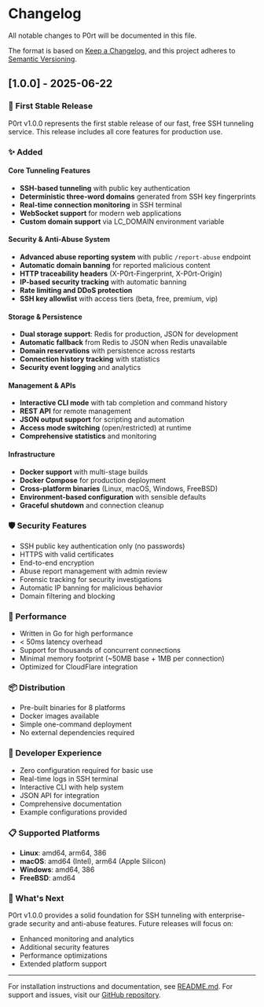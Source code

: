 # Changelog

All notable changes to P0rt will be documented in this file.

The format is based on [Keep a Changelog](https://keepachangelog.com/en/1.0.0/),
and this project adheres to [Semantic Versioning](https://semver.org/spec/v2.0.0.html).

## [1.0.0] - 2025-06-22

### 🎉 First Stable Release

P0rt v1.0.0 represents the first stable release of our fast, free SSH tunneling service. This release includes all core features for production use.

### ✨ Added

#### Core Tunneling Features
- **SSH-based tunneling** with public key authentication
- **Deterministic three-word domains** generated from SSH key fingerprints
- **Real-time connection monitoring** in SSH terminal
- **WebSocket support** for modern web applications
- **Custom domain support** via LC_DOMAIN environment variable

#### Security & Anti-Abuse System
- **Advanced abuse reporting system** with public `/report-abuse` endpoint
- **Automatic domain banning** for reported malicious content
- **HTTP traceability headers** (X-P0rt-Fingerprint, X-P0rt-Origin)
- **IP-based security tracking** with automatic banning
- **Rate limiting and DDoS protection**
- **SSH key allowlist** with access tiers (beta, free, premium, vip)

#### Storage & Persistence
- **Dual storage support**: Redis for production, JSON for development
- **Automatic fallback** from Redis to JSON when Redis unavailable
- **Domain reservations** with persistence across restarts
- **Connection history tracking** with statistics
- **Security event logging** and analytics

#### Management & APIs
- **Interactive CLI mode** with tab completion and command history
- **REST API** for remote management
- **JSON output support** for scripting and automation
- **Access mode switching** (open/restricted) at runtime
- **Comprehensive statistics** and monitoring

#### Infrastructure
- **Docker support** with multi-stage builds
- **Docker Compose** for production deployment
- **Cross-platform binaries** (Linux, macOS, Windows, FreeBSD)
- **Environment-based configuration** with sensible defaults
- **Graceful shutdown** and connection cleanup

### 🛡️ Security Features

- SSH public key authentication only (no passwords)
- HTTPS with valid certificates
- End-to-end encryption
- Abuse report management with admin review
- Forensic tracking for security investigations
- Automatic IP banning for malicious behavior
- Domain filtering and blocking

### 🚀 Performance

- Written in Go for high performance
- < 50ms latency overhead
- Support for thousands of concurrent connections
- Minimal memory footprint (~50MB base + 1MB per connection)
- Optimized for CloudFlare integration

### 📦 Distribution

- Pre-built binaries for 8 platforms
- Docker images available
- Simple one-command deployment
- No external dependencies required

### 🔧 Developer Experience

- Zero configuration required for basic use
- Real-time logs in SSH terminal
- Interactive CLI with help system
- JSON API for integration
- Comprehensive documentation
- Example configurations provided

### 📋 Supported Platforms

- **Linux**: amd64, arm64, 386
- **macOS**: amd64 (Intel), arm64 (Apple Silicon)
- **Windows**: amd64, 386
- **FreeBSD**: amd64

### 🌟 What's Next

P0rt v1.0.0 provides a solid foundation for SSH tunneling with enterprise-grade security and anti-abuse features. Future releases will focus on:

- Enhanced monitoring and analytics
- Additional security features
- Performance optimizations
- Extended platform support

---

For installation instructions and documentation, see [README.md](README.md).
For support and issues, visit our [GitHub repository](https://github.com/MeltingBot/p0rt).